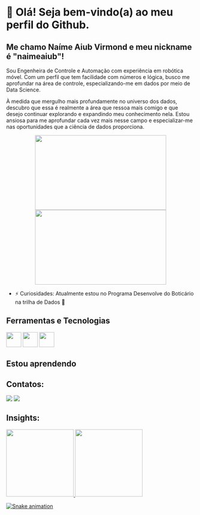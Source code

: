 # 👋 Olá! Seja bem-vindo(a) ao meu perfil do Github.
## Me chamo Naíme Aiub Virmond e meu nickname é "naimeaiub"!

Sou Engenheira de Controle e Automação com experiência em robótica móvel. Com um perfil que tem facilidade com números e lógica, busco me aprofundar na área de controle, especializando-me em dados por meio de Data Science.

À medida que mergulho mais profundamente no universo dos dados, descubro que essa é realmente a área que ressoa mais comigo e que desejo continuar explorando e expandindo meu conhecimento nela. Estou ansiosa para me aprofundar cada vez mais nesse campo e especializar-me nas oportunidades que a ciência de dados proporciona.

<div align="center">
<img src="https://github.com/naimeaiub/naimeaiub/assets/111865299/3be3ed13-a26b-4f0a-b221-55e63b531de0" width="350" height="200"> <img src="https://github.com/naimeaiub/naimeaiub/assets/111865299/dacc9718-269b-4aa2-aec3-01958f8133c1" width="350" height="200">
</div>


- ⚡ Curiosidades: Atualmente estou no Programa Desenvolve do Boticário na trilha de Dados 🎲

## Ferramentas e Tecnologias

<img loading="lazy" src="https://cdn.jsdelivr.net/gh/devicons/devicon/icons/git/git-original.svg" width="40" height="40"/> <img loading="lazy" src="https://cdn.jsdelivr.net/gh/devicons/devicon@latest/icons/c/c-plain.svg" width="40" height="40"/> <img loading="lazy" src="https://cdn.jsdelivr.net/gh/devicons/devicon@latest/icons/matlab/matlab-plain.svg" width="40" height="40"/>

## Estou aprendendo


## Contatos:

<div>
<a href = "mailto:naimeaiub@gmail.com"><img loading="lazy" src="https://img.shields.io/badge/Gmail-D14836?style=for-the-badge&logo=gmail&logoColor=white" target="_blank"></a>
<a href="https://www.linkedin.com/in/naime-aiub-virmond/" target="_blank"><img loading="lazy" src="https://img.shields.io/badge/-LinkedIn-%230077B5?style=for-the-badge&logo=linkedin&logoColor=white" target="_blank"></a>   
</div>

## Insights:

<div>
<a href="https://github.com/naimeaiub">
<img loading="lazy" height="180em" src="https://github-readme-stats.vercel.app/api/top-langs/?username=naimeaiub&layout=compact&langs_count=7&theme=dracula"/>
<img loading="lazy" height="180em" src="https://github-readme-stats.vercel.app/api?username=naimeaiub&show_icons=true&theme=dracula&include_all_commits=true&count_private=true"/>
</div>

![Snake animation](https://github.com/naimeaiub/naimeaiub/blob/output/github-contribution-grid-snake.svg)
          

